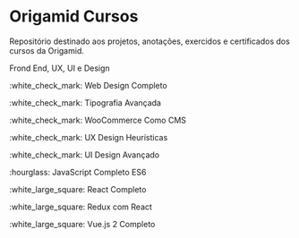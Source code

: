 # Origamid Cursos

Repositório destinado aos projetos, anotações, exercidos e certificados dos cursos da Origamid.

Frond End, UX, UI e Design

<p>:white_check_mark: Web Design Completo</p>
<p>:white_check_mark: Tipografia Avançada</p>
<p>:white_check_mark: WooCommerce Como CMS</p>
<p>:white_check_mark: UX Design Heurísticas</p>
<p>:white_check_mark: UI Design Avançado</p>
<p>:hourglass: JavaScript Completo ES6</p>
<p>:white_large_square: React Completo</p>
<p>:white_large_square: Redux com React</p>
<p>:white_large_square: Vue.js 2 Completo</p>
